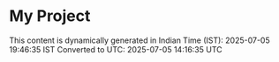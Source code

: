 # My Project

This content is dynamically generated in Indian Time (IST): 2025-07-05 19:46:35 IST
Converted to UTC: 2025-07-05 14:16:35 UTC
